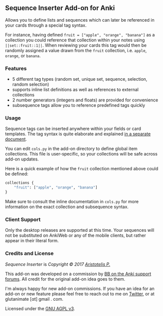 ## Sequence Inserter Add-on for Anki

Allows you to define lists and sequences which can later be referenced in your cards through a special tag syntax.

For instance, having defined `fruit = ["apple", "orange", "banana"]` as a collection you could reference that collection within your notes using `||set::fruit::1||`. When reviewing your cards this tag would then be randomly assigned a value drawn from the `fruit` collection, i.e.  `apple`, `orange`, or `banana`.

### Features

- 5 different tag types (random set, unique set, sequence, selection, random selection)
- supports inline list definitions as well as references to external collections
- 2 number generators (integers and floats) are provided for convenience
- subsequence tags allow you to reference predefined tags quickly

### Usage

Sequence tags can be inserted anywhere within your fields or card templates. The tag syntax is quite elaborate and explained [in a separate document](https://github.com/Glutanimate/sequence-inserter/blob/master/docs/syntax.md).

You can edit `cols.py` in the add-on directory to define global item collections. This file is user-specific, so your collections will be safe across add-on updates.

Here is a quick example of how the `fruit` collection mentioned above could be defined:

```python
collections {
    "fruit": ["apple", "orange", "banana"]
}
```

Make sure to consult the inline documentation in `cols.py` for more information on the exact collection and subsequence syntax.

### Client Support

Only the desktop releases are supported at this time. Your sequences will not be substituted on AnkiWeb or any of the mobile clients, but rather appear in their literal form.

### Credits and License

*Sequence Inserter* is *Copyright © 2017 [Aristotelis P.](https://github.com/Glutanimate)*

This add-on was developed on a commission by [BB on the Anki support forums](https://anki.tenderapp.com/discussions/add-ons/9504-100-for-add-on-developer-2). All credit for the original add-on idea goes to them.

I'm always happy for new add-on commissions. If you have an idea for an add-on or new feature please feel free to reach out to me on [Twitter](https://twitter.com/glutanimate), or at glutanimate [αt] gmail . com.

Licensed under the [GNU AGPL v3](https://www.gnu.org/licenses/agpl.html).